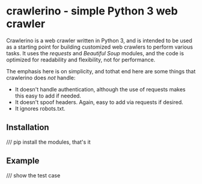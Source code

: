 # crawlerino - simple Python 3 web crawler
Crawlerino is a web crawler written in Python 3, and is intended to be used as a starting point for building customized web crawlers to perform various tasks. It uses the _requests_ and _Beautiful Soup_ modules, and the code is optimized for readability and flexibility, not for performance.

The emphasis here is on simplicity, and tothat end here are some things that crawlerino does _not_ handle:

* It doesn't handle authentication, although the use of requests makes this easy to add if needed.
* It doesn't spoof headers. Again, easy to add via requests if desired.
* It ignores robots.txt.

## Installation
/// pip install the modules, that's it

## Example
/// show the test case
